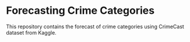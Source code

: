 # Forecasting Crime Categories
This repository contains the forecast of crime categories using CrimeCast dataset from Kaggle. 
